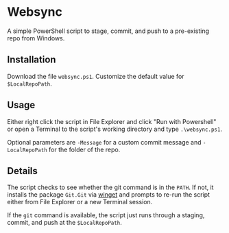 # Websync

A simple PowerShell script to stage, commit, and push to a pre-existing repo from Windows.

## Installation

Download the file `websync.ps1`.  Customize the default value for `$LocalRepoPath`.

## Usage

Either right click the script in File Explorer and click "Run with Powershell" or open a Terminal to the script's working directory and type `.\websync.ps1`.

Optional parameters are `-Message` for a custom commit message and `-LocalRepoPath` for the folder of the repo.

## Details

The script checks to see whether the git command is in the `PATH`.  If not, it installs the package `Git.Git` via [winget](https://learn.microsoft.com/en-us/windows/package-manager/winget) and prompts to re-run the script either from File Explorer or a new Terminal session.

If the `git` command is available, the script just runs through a staging, commit, and push at the `$LocalRepoPath`.
